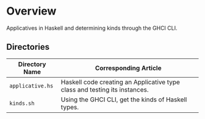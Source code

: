 # Overview

Applicatives in Haskell and determining kinds through the GHCI CLI.

## Directories

| Directory Name                           | Corresponding Article                                                       |
|------------------------------------------|-----------------------------------------------------------------------------|
| `applicative.hs`                         | Haskell code creating an Applicative type class and testing its instances.  |
| `kinds.sh`                               | Using the GHCI CLI, get the kinds of Haskell types.                         |

